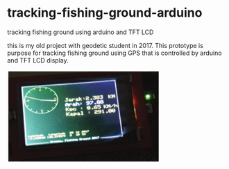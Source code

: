 # tracking-fishing-ground-arduino
tracking fishing ground using arduino and TFT LCD

this is my old project with geodetic student in 2017. This prototype is purpose for tracking fishing ground using GPS that is controlled by arduino and TFT LCD display.

![Left Image](arwana.png)

